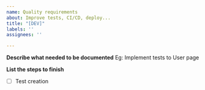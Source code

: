 ```yaml
---
name: Quality requirements
about: Improve tests, CI/CD, deploy...
title: "[DEV]"
labels: ''
assignees: ''

---
```


**Describe what needed to be documented**
Eg: Implement tests to User page

**List the steps to finish**
- [ ] Test creation
